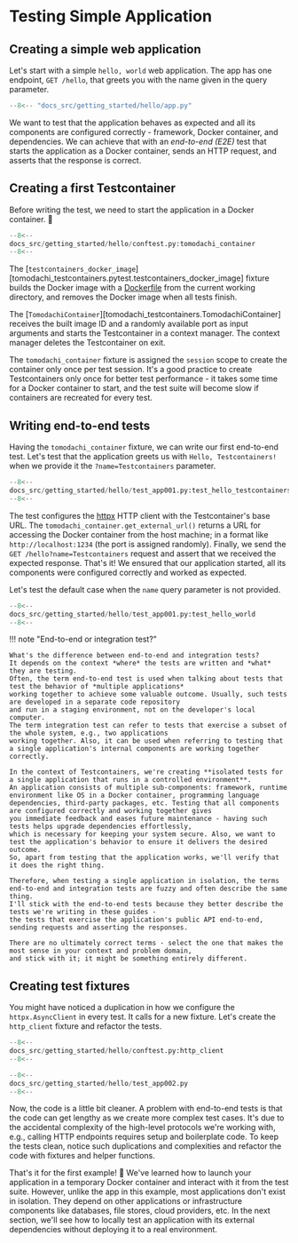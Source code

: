# Testing Simple Application

## Creating a simple web application

Let's start with a simple `hello, world` web application.
The app has one endpoint, `GET /hello`, that greets you with the name given in the query parameter.

```py title="src/app.py"
--8<-- "docs_src/getting_started/hello/app.py"
```

We want to test that the application behaves as expected and all its components are configured correctly -
framework, Docker container, and dependencies. We can achieve that with an _end-to-end (E2E)_ test
that starts the application as a Docker container, sends an HTTP request, and asserts that the response is correct.

## Creating a first Testcontainer

Before writing the test, we need to start the application in a Docker container. 🐳

```py title="tests/conftest.py" hl_lines="9 12-13"
--8<--
docs_src/getting_started/hello/conftest.py:tomodachi_container
--8<--
```

The [`testcontainers_docker_image`][tomodachi_testcontainers.pytest.testcontainers_docker_image] fixture builds the Docker image with
a [Dockerfile](https://github.com/filipsnastins/tomodachi-testcontainers/blob/main/examples/Dockerfile) from the current working directory,
and removes the Docker image when all tests finish.

The [`TomodachiContainer`][tomodachi_testcontainers.TomodachiContainer] receives the built image ID and a randomly available port as input arguments
and starts the Testcontainer in a context manager. The context manager deletes the Testcontainer on exit.

The `tomodachi_container` fixture is assigned the `session` scope to create the container only once per test session.
It's a good practice to create Testcontainers only once for better test performance - it takes some time for a Docker container to start,
and the test suite will become slow if containers are recreated for every test.

## Writing end-to-end tests

Having the `tomodachi_container` fixture, we can write our first end-to-end test.
Let's test that the application greets us with `Hello, Testcontainers!` when we provide it the `?name=Testcontainers` parameter.

```py title="tests/test_app.py"
--8<--
docs_src/getting_started/hello/test_app001.py:test_hello_testcontainers
--8<--
```

The test configures the [httpx](https://www.python-httpx.org/) HTTP client with the Testcontainer's base URL.
The `tomodachi_container.get_external_url()` returns a URL for accessing the Docker container from the host machine;
in a format like `http://localhost:1234` (the port is assigned randomly).
Finally, we send the `GET /hello?name=Testcontainers` request and assert that we received the expected response.
That's it! We ensured that our application started, all its components were configured correctly and worked as expected.

Let's test the default case when the `name` query parameter is not provided.

```py title="tests/test_app.py"
--8<--
docs_src/getting_started/hello/test_app001.py:test_hello_world
--8<--
```

!!! note "End-to-end or integration test?"

    What's the difference between end-to-end and integration tests?
    It depends on the context *where* the tests are written and *what* they are testing.
    Often, the term end-to-end test is used when talking about tests that test the behavior of *multiple applications*
    working together to achieve some valuable outcome. Usually, such tests are developed in a separate code repository
    and run in a staging environment, not on the developer's local computer.
    The term integration test can refer to tests that exercise a subset of the whole system, e.g., two applications
    working together. Also, it can be used when referring to testing that a single application's internal components are working together correctly.

    In the context of Testcontainers, we're creating **isolated tests for a single application that runs in a controlled environment**.
    An application consists of multiple sub-components: framework, runtime environment like OS in a Docker container, programming language
    dependencies, third-party packages, etc. Testing that all components are configured correctly and working together gives
    you immediate feedback and eases future maintenance - having such tests helps upgrade dependencies effortlessly,
    which is necessary for keeping your system secure. Also, we want to test the application's behavior to ensure it delivers the desired outcome.
    So, apart from testing that the application works, we'll verify that it does the right thing.

    Therefore, when testing a single application in isolation, the terms end-to-end and integration tests are fuzzy and often describe the same thing.
    I'll stick with the end-to-end tests because they better describe the tests we're writing in these guides -
    the tests that exercise the application's public API end-to-end, sending requests and asserting the responses.

    There are no ultimately correct terms - select the one that makes the most sense in your context and problem domain,
    and stick with it; it might be something entirely different.

## Creating test fixtures

You might have noticed a duplication in how we configure the `httpx.AsyncClient` in every test.
It calls for a new fixture. Let's create the `http_client` fixture and refactor the tests.

```py title="tests/conftest.py" hl_lines="8"
--8<--
docs_src/getting_started/hello/conftest.py:http_client
--8<--
```

```py title="tests/test_app.py" hl_lines="6 14"
--8<--
docs_src/getting_started/hello/test_app002.py
--8<--
```

Now, the code is a little bit cleaner. A problem with end-to-end tests is that the code can get lengthy as we create more complex test cases.
It's due to the accidental complexity of the high-level protocols we're working with, e.g., calling HTTP endpoints requires setup and boilerplate code.
To keep the tests clean, notice such duplications and complexities and refactor the code with fixtures and helper functions.

That's it for the first example! 🎉 We've learned how to launch your application in a temporary Docker container
and interact with it from the test suite. However, unlike the app in this example, most applications don't exist in isolation.
They depend on other applications or infrastructure components like databases, file stores, cloud providers, etc.
In the next section, we'll see how to locally test an application with its external dependencies without deploying it to a real environment.
